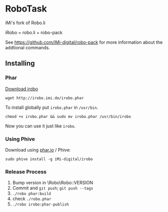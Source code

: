 # RoboTask

iMi's fork of Robo.li

iRobo = robo.li + robo-pack 

See https://github.com/iMi-digital/robo-pack for more information about the addtional commands.

## Installing

### Phar

[Download irobo](http://irobo.imi.de/irobo.phar)

```
wget http://irobo.imi.de/irobo.phar
```

To install globally put `irobo.phar` in `/usr/bin`.

```
chmod +x irobo.phar && sudo mv irobo.phar /usr/bin/irobo
```

Now you can use it just like `irobo`.

### Using Phive

Download using [phar.io](https://phar.io) / Phive:

`sudo phive install -g iMi-digital/irobo`

### Release Process

1. Bump version in \Robo\Robo::VERSION
2. Commit and `git push`; `git push --tags`
3. `./robo phar:build`
4. check `./robo.phar`
5. `./robo irobo:phar-publish`
